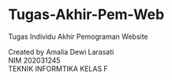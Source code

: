# Tugas-Akhir-Pem-Web
Tugas Individu Akhir Pemograman Website

Created by Amalia Dewi Larasati <br>
NIM 202031245 <br>
TEKNIK INFORMTIKA KELAS F
